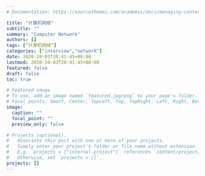 ```yaml
---
# Documentation: https://sourcethemes.com/academic/docs/managing-content/

title: "计算机网络"
subtitle: ""
summary: "Computer Network"
authors: []
tags: [“计算机网络”]
categories: ["interview","network"]
date: 2020-10-03T20:41:45+08:00
lastmod: 2020-10-03T20:41:45+08:00
featured: false
draft: false
toc: true

# Featured image
# To use, add an image named `featured.jpg/png` to your page's folder.
# Focal points: Smart, Center, TopLeft, Top, TopRight, Left, Right, BottomLeft, Bottom, BottomRight.
image:
  caption: ""
  focal_point: ""
  preview_only: false

# Projects (optional).
#   Associate this post with one or more of your projects.
#   Simply enter your project's folder or file name without extension.
#   E.g. `projects = ["internal-project"]` references `content/project/deep-learning/index.md`.
#   Otherwise, set `projects = []`.
projects: []
---
```

